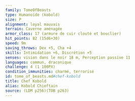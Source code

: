 ```yaml
---
family: TomeOfBeasts
type: Humanoïde (kobold)
size: P
alignment: loyal mauvais
terrain: Caverne aménagée
armor_class: 17 (armure de cuir clouté et bouclier)
hit_points: 82 (15d6+30)
speed: 9m
saving_throws: Dex +5, Cha +4
skills: Intimidation +6, Discrétion +5
senses: vision dans le noir 18 m, Perception passive 11
languages: commun, draconique
challenge: 4 (1 100PX)
condition_immunities: charmé, terrorisé
id: tome_of_beasts.md#chef-kobold
title: Chef Kobold
alias: Kobold Chieftain
source: (LDM p256)(TOB p263)
---
```


